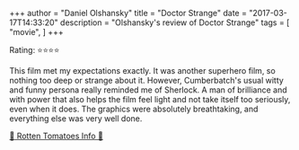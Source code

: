 +++
author = "Daniel Olshansky"
title = "Doctor Strange"
date = "2017-03-17T14:33:20"
description = "Olshansky's review of Doctor Strange"
tags = [
    "movie",
]
+++

Rating: ⭐⭐⭐⭐

This film met my expectations exactly. It was another superhero film, so nothing too deep or strange about it. However, Cumberbatch's usual witty and funny persona really reminded me of Sherlock. A man of brilliance and with power that also helps the film feel light and not take itself too seriously, even when it does. The graphics were absolutely breathtaking, and everything else was very well done.

[🍅 Rotten Tomatoes Info 🍅](https://www.rottentomatoes.com//m/doctor_strange_2016)